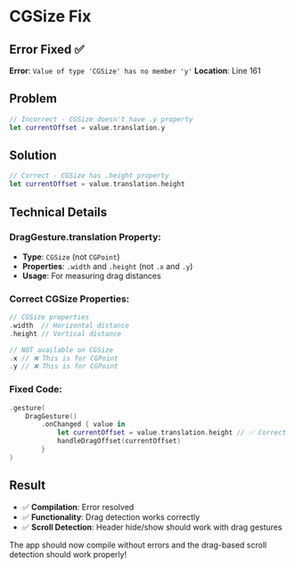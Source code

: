 # CGSize Fix

## Error Fixed ✅

**Error**: `Value of type 'CGSize' has no member 'y'`
**Location**: Line 161

## Problem
```swift
// Incorrect - CGSize doesn't have .y property
let currentOffset = value.translation.y
```

## Solution
```swift
// Correct - CGSize has .height property
let currentOffset = value.translation.height
```

## Technical Details

### **DragGesture.translation Property:**
- **Type**: `CGSize` (not `CGPoint`)
- **Properties**: `.width` and `.height` (not `.x` and `.y`)
- **Usage**: For measuring drag distances

### **Correct CGSize Properties:**
```swift
// CGSize properties
.width  // Horizontal distance
.height // Vertical distance

// NOT available on CGSize
.x // ❌ This is for CGPoint
.y // ❌ This is for CGPoint
```

### **Fixed Code:**
```swift
.gesture(
    DragGesture()
        .onChanged { value in
            let currentOffset = value.translation.height // ✅ Correct
            handleDragOffset(currentOffset)
        }
)
```

## Result
- ✅ **Compilation**: Error resolved
- ✅ **Functionality**: Drag detection works correctly
- ✅ **Scroll Detection**: Header hide/show should work with drag gestures

The app should now compile without errors and the drag-based scroll detection should work properly!